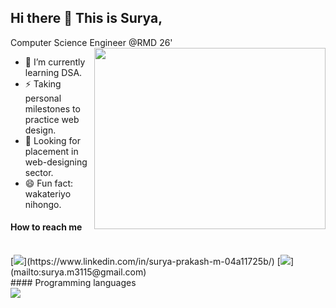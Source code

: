 ## Hi there 👋 This is Surya,
Computer Science Engineer @RMD 26'
<img src="https://i.pinimg.com/originals/93/de/f6/93def6964d887005431cb95589c5ae3d.gif" align="right" width="370" height="290">
- 🌱 I’m currently learning DSA.
- ⚡ Taking personal milestones to practice web design.
- 🔭 Looking for placement in web-designing sector.
- 😄 Fun fact: wakateriyo nihongo.

#### How to reach me
<br/>
[<img src="https://img.shields.io/badge/LinkedIn-0077B5?style=for-the-badge&logo=linkedin&logoColor=white" />](https://www.linkedin.com/in/surya-prakash-m-04a11725b/)
[<img src="https://img.shields.io/badge/Gmail-D14836?style=for-the-badge&logo=gmail&logoColor=white" />](mailto:surya.m3115@gmail.com)
<br/>
#### Programming languages
<br/>
<img src="https://img.shields.io/badge/Java-ED8B00?style=for-the-badge&logo=openjdk&logoColor=white" />


>
